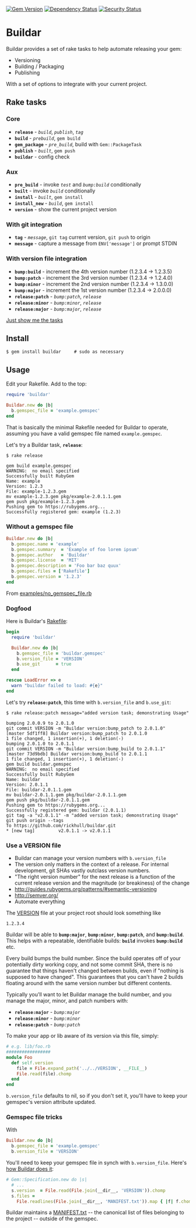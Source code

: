 [![Gem Version](https://badge.fury.io/rb/buildar.svg)](http://badge.fury.io/rb/buildar)
[![Dependency Status](https://gemnasium.com/rickhull/buildar.svg)](https://gemnasium.com/rickhull/buildar)
[![Security Status](https://hakiri.io/github/rickhull/buildar/master.svg)](https://hakiri.io/github/rickhull/buildar/master/shield)

# Buildar

Buildar provides a set of rake tasks to help automate releasing your gem:
* Versioning
* Building / Packaging
* Publishing

With a set of options to integrate with your current project.

## Rake tasks

### Core

* **`release`**     - *`build`*, *`publish`*, *`tag`*
* **`build`**       - *`prebuild`*, `gem build`
* **`gem_package`** - *`pre_build`*, build with `Gem::PackageTask`
* **`publish`**     - *`built`*, `gem push`
* **`buildar`**     - config check

### Aux

* **`pre_build`** - invoke *`test`* and *`bump:build`* conditionally
* **`built`**     - invoke *`build`* conditionally
* **`install`**   - *`built`*, `gem install`
* **`install_new`** - *`build`*, `gem install`
* **`version`**     - show the current project version

### With git integration

* **`tag`**     - *`message`*, `git tag` current version, `git push` to origin
* **`message`** - capture a message from `ENV['message']` or prompt STDIN

### With version file integration

* **`bump:build`** - increment the 4th version number (1.2.3.4 -> 1.2.3.5)
* **`bump:patch`** - increment the 3rd version number (1.2.3.4 -> 1.2.4.0)
* **`bump:minor`** - increment the 2nd version number (1.2.3.4 -> 1.3.0.0)
* **`bump:major`** - increment the 1st version number (1.2.3.4 -> 2.0.0.0)
* **`release:patch`** - *`bump:patch`*, *`release`*
* **`release:minor`** - *`bump:minor`*, *`release`*
* **`release:major`** - *`bump:major`*, *`release`*

[Just show me the tasks](https://github.com/rickhull/buildar/blob/master/lib/buildar.rb#L73)

## Install

```shell
$ gem install buildar     # sudo as necessary
```

## Usage

Edit your Rakefile.  Add to the top:

```ruby
require 'buildar'

Buildar.new do |b|
  b.gemspec_file = 'example.gemspec'
end
```

That is basically the minimal Rakefile needed for Buildar to operate, assuming
you have a valid gemspec file named `example.gemspec`.


Let's try a Buildar task, **`release`**:

```
$ rake release

gem build example.gemspec
WARNING:  no email specified
Successfully built RubyGem
Name: example
Version: 1.2.3
File: example-1.2.3.gem
mv example-1.2.3.gem pkg/example-2.0.1.1.gem
gem push pkg/example-1.2.3.gem
Pushing gem to https://rubygems.org...
Successfully registered gem: example (1.2.3)
```

### Without a gemspec file

```ruby
Buildar.new do |b|
  b.gemspec.name = 'example'
  b.gemspec.summary  = 'Example of foo lorem ipsum'
  b.gemspec.author   = 'Buildar'
  b.gemspec.license  = 'MIT'
  b.gemspec.description = 'Foo bar baz quux'
  b.gemspec.files = ['Rakefile']
  b.gemspec.version = '1.2.3'
end
```

From [examples/no_gemspec_file.rb](https://github.com/rickhull/buildar/blob/master/examples/no_gemspec_file.rb)

### Dogfood

Here is Buildar's [Rakefile](https://github.com/rickhull/buildar/blob/master/Rakefile):

```ruby
begin
  require 'buildar'

  Buildar.new do |b|
    b.gemspec_file = 'buildar.gemspec'
    b.version_file = 'VERSION'
    b.use_git      = true
  end

rescue LoadError => e
  warn "buildar failed to load: #{e}"
end
```

Let's try **`release:patch`**, this time with `b.version_file` and `b.use_git`:

```
$ rake release:patch message="added version task; demonstrating Usage"

bumping 2.0.0.9 to 2.0.1.0
git commit VERSION -m "Buildar version:bump_patch to 2.0.1.0"
[master 5df1ff8] Buildar version:bump_patch to 2.0.1.0
1 file changed, 1 insertion(+), 1 deletion(-)
bumping 2.0.1.0 to 2.0.1.1
git commit VERSION -m "Buildar version:bump_build to 2.0.1.1"
[master 73d9bdb] Buildar version:bump_build to 2.0.1.1
1 file changed, 1 insertion(+), 1 deletion(-)
gem build buildar.gemspec
WARNING:  no email specified
Successfully built RubyGem
Name: buildar
Version: 2.0.1.1
File: buildar-2.0.1.1.gem
mv buildar-2.0.1.1.gem pkg/buildar-2.0.1.1.gem
gem push pkg/buildar-2.0.1.1.gem
Pushing gem to https://rubygems.org...
Successfully registered gem: buildar (2.0.1.1)
git tag -a "v2.0.1.1" -m "added version task; demonstrating Usage"
git push origin --tags
To https://github.com/rickhull/buildar.git
* [new tag]         v2.0.1.1 -> v2.0.1.1
```

### Use a VERSION file

* Buildar can manage your version numbers with `b.version_file`
* The version only matters in the context of a release.  For internal
  development, git SHAs vastly outclass version numbers.
* "The right version number" for the next release is a function of the current
  release version and the magnitude (or breakiness) of the change
* http://guides.rubygems.org/patterns/#semantic-versioning
* http://semver.org/
* Automate everything

The [VERSION](https://github.com/rickhull/buildar/blob/master/VERSION) file at your project root should look something like

```
1.2.3.4
```

Buildar will be able to **`bump:major`**, **`bump:minor`**, **`bump:patch`**,
and **`bump:build`**.  This helps with a repeatable, identifiable builds:
**`build`** invokes **`bump:build`** etc.

Every build bumps the build number.  Since the build operates off of your
potentially dirty working copy, and not some commit SHA, there is no guarantee
that things haven't changed between builds, even if "nothing is supposed to
have changed".  This guarantees that you can't have 2 builds floating around
with the same version number but different contents.

Typically you'll want to let Buildar manage the build number, and you manage
the major, minor, and patch numbers with:

* **`release:major`** - *`bump:major`*
* **`release:minor`** - *`bump:minor`*
* **`release:patch`** - *`bump:patch`*

To make your app or lib aware of its version via this file, simply:

```ruby
# e.g. lib/foo.rb
#################
module Foo
  def self.version
    file = File.expand_path('../../VERSION', __FILE__)
    File.read(file).chomp
  end
end
```

`b.version_file` defaults to nil, so if you don't set it, you'll have to keep
your gemspec's version attribute updated.

### Gemspec file tricks

With
```ruby
Buildar.new do |b|
  b.gemspec_file = 'example.gemspec'
  b.version_file = 'VERSION'
```

You'll need to keep your gemspec file in synch with `b.version_file`.
Here's [how Buildar does it](https://github.com/rickhull/buildar/blob/master/buildar.gemspec):

```ruby
# Gem::Specification.new do |s|
  # ...
  s.version  = File.read(File.join(__dir__, 'VERSION')).chomp
  s.files =
    File.readlines(File.join(__dir__, 'MANIFEST.txt')).map { |f| f.chomp }
```

Buildar maintains a
[MANIFEST.txt](https://github.com/rickhull/buildar/blob/master/MANIFEST.txt)
-- the canonical list of files belonging to the project --
outside of the gemspec.
